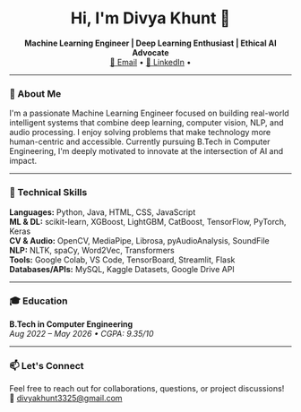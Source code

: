 <h1 align="center">Hi, I'm Divya Khunt 👋</h1>

<p align="center">
  <b>Machine Learning Engineer | Deep Learning Enthusiast | Ethical AI Advocate</b><br>
  <a href="mailto:divyakhunt3325@gmail.com">📧 Email</a> • 
  <a href="https://www.linkedin.com/in/divya-khunt-142a61273/">💼 LinkedIn</a> • 
</p>

---

### 🚀 About Me
I'm a passionate Machine Learning Engineer focused on building real-world intelligent systems that combine deep learning, computer vision, NLP, and audio processing. I enjoy solving problems that make technology more human-centric and accessible. Currently pursuing B.Tech in Computer Engineering, I'm deeply motivated to innovate at the intersection of AI and impact.

---

### 🧠 Technical Skills

**Languages:** Python, Java, HTML, CSS, JavaScript  
**ML & DL:** scikit-learn, XGBoost, LightGBM, CatBoost, TensorFlow, PyTorch, Keras  
**CV & Audio:** OpenCV, MediaPipe, Librosa, pyAudioAnalysis, SoundFile  
**NLP:** NLTK, spaCy, Word2Vec, Transformers  
**Tools:** Google Colab, VS Code, TensorBoard, Streamlit, Flask  
**Databases/APIs:** MySQL, Kaggle Datasets, Google Drive API  

---

### 🎓 Education

**B.Tech in Computer Engineering**  
_Aug 2022 – May 2026 • CGPA: 9.35/10_

---

### 📫 Let's Connect

Feel free to reach out for collaborations, questions, or project discussions!  
📧 [divyakhunt3325@gmail.com](mailto:divyakhunt3325@gmail.com)
